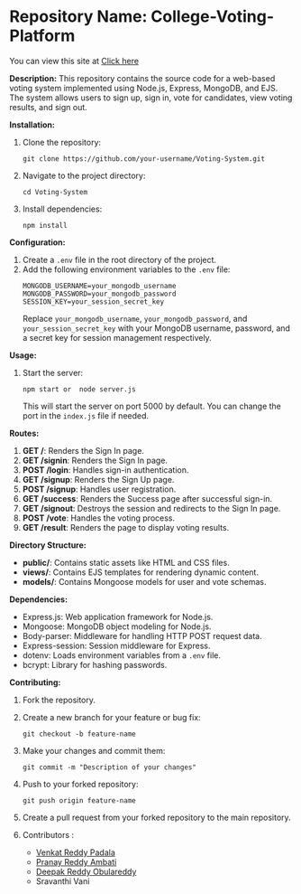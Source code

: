 <h1>Repository Name: College-Voting-Platform</h1>
<p>You can view this site at <a href="https://college-voting-platform.onrender.com/">Click here</a></p>

**Description:**
This repository contains the source code for a web-based voting system implemented using Node.js, Express, MongoDB, and EJS. The system allows users to sign up, sign in, vote for candidates, view voting results, and sign out.

**Installation:**
1. Clone the repository:
   ```
   git clone https://github.com/your-username/Voting-System.git
   ```

2. Navigate to the project directory:
   ```
   cd Voting-System
   ```

3. Install dependencies:
   ```
   npm install
   ```

**Configuration:**
1. Create a `.env` file in the root directory of the project.
2. Add the following environment variables to the `.env` file:
   ```
   MONGODB_USERNAME=your_mongodb_username
   MONGODB_PASSWORD=your_mongodb_password
   SESSION_KEY=your_session_secret_key
   ```
   Replace `your_mongodb_username`, `your_mongodb_password`, and `your_session_secret_key` with your MongoDB username, password, and a secret key for session management respectively.

**Usage:**
1. Start the server:
   ```
   npm start or  node server.js
   ```
   This will start the server on port 5000 by default. You can change the port in the `index.js` file if needed.

**Routes:**
1. **GET /**: Renders the Sign In page.
2. **GET /signin**: Renders the Sign In page.
3. **POST /login**: Handles sign-in authentication.
4. **GET /signup**: Renders the Sign Up page.
5. **POST /signup**: Handles user registration.
6. **GET /success**: Renders the Success page after successful sign-in.
7. **GET /signout**: Destroys the session and redirects to the Sign In page.
8. **POST /vote**: Handles the voting process.
9. **GET /result**: Renders the page to display voting results.

**Directory Structure:**
- **public/**: Contains static assets like HTML and CSS files.
- **views/**: Contains EJS templates for rendering dynamic content.
- **models/**: Contains Mongoose models for user and vote schemas.

**Dependencies:**
- Express.js: Web application framework for Node.js.
- Mongoose: MongoDB object modeling for Node.js.
- Body-parser: Middleware for handling HTTP POST request data.
- Express-session: Session middleware for Express.
- dotenv: Loads environment variables from a `.env` file.
- bcrypt: Library for hashing passwords.

**Contributing:**
1. Fork the repository.
2. Create a new branch for your feature or bug fix:
   ```
   git checkout -b feature-name
   ```
3. Make your changes and commit them:
   ```
   git commit -m "Description of your changes"
   ```
4. Push to your forked repository:
   ```
   git push origin feature-name
   ```
5. Create a pull request from your forked repository to the main repository.

6. Contributors :
      <ul>
         <li><a href="https://github.com/VenkatreddyPadala">Venkat Reddy Padala</a></li>
         <li><a href="https://github.com/pranayreddyambati">Pranay Reddy Ambati</a></li>
         <li><a href="https://github.com/ordr-github">Deepak Reddy Obulareddy</a></li>
         <li>Sravanthi Vani</li>
      </ul>


